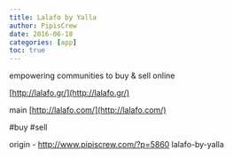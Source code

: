 ```yaml
---
title: Lalafo by Yalla
author: PipisCrew
date: 2016-06-18
categories: [app]
toc: true
---
```


empowering communities to buy & sell online

[http://lalafo.gr/](http://lalafo.gr/)

main [http://lalafo.com/](http://lalafo.com/)

#buy #sell

origin - http://www.pipiscrew.com/?p=5860 lalafo-by-yalla
